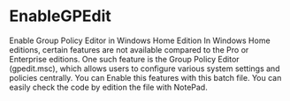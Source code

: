 # EnableGPEdit
Enable Group Policy Editor in Windows Home Edition
In Windows Home editions, certain features are not available compared to the Pro or Enterprise editions. One such feature is the Group Policy Editor (gpedit.msc), which allows users to configure various system settings and policies centrally. You can Enable this features with this batch file. You can easily check the code by edition the file with NotePad.
